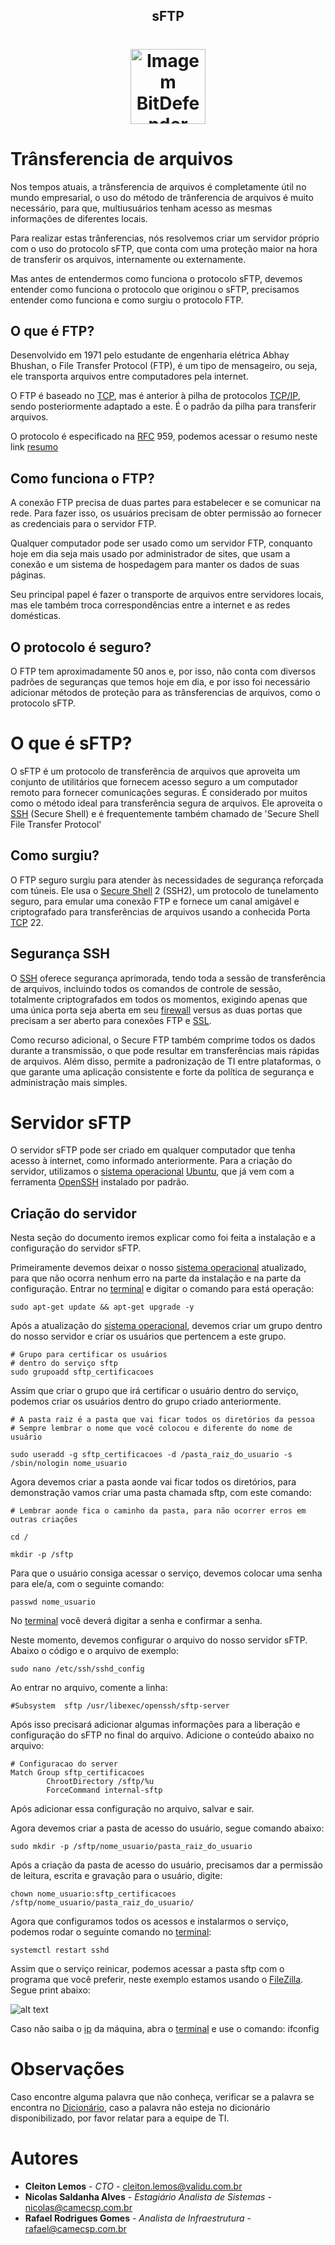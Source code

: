 <!-- Title -->

<p align="center">
  <h2 align="center">sFTP</h2>
  <h1 align="center"><img src="https://cdn-icons-png.flaticon.com/512/8110/8110738.png" alt="Imagem BitDefender" width="120">

  # Trânsferencia de arquivos
  Nos tempos atuais, a trânsferencia de arquivos é completamente útil no mundo empresarial, o uso do método de trânferencia de arquivos é muito necessário, para que, multiusuários tenham acesso as mesmas informações de diferentes locais.

  Para realizar estas trânferencias, nós resolvemos criar um servidor próprio com o uso do protocolo sFTP, que conta com uma proteção maior na hora de transferir os arquivos, internamente ou externamente.

  Mas antes de entendermos como funciona o protocolo sFTP, devemos entender como funciona o protocolo que originou o sFTP, precisamos entender como funciona e como surgiu o protocolo FTP. 

  ## O que é FTP?
  Desenvolvido em 1971 pelo estudante de engenharia elétrica Abhay Bhushan, o File Transfer Protocol (FTP), é um tipo de mensageiro, ou seja, ele transporta arquivos entre computadores pela internet. 

  O FTP é baseado no [TCP](Dicionário.md), mas é anterior à pilha de protocolos [TCP/IP](Dicionário.md), sendo posteriormente adaptado a este. É o padrão da pilha para transferir arquivos.

  O protocolo é especificado na [RFC](Dicionário.md) 959, podemos acessar o resumo neste link [resumo](https://pt.wikipedia.org/wiki/Protocolo_de_Transfer%C3%AAncia_de_Arquivos#Vis%C3%A3o_geral_do_protocolo) 

  ## Como funciona o FTP?
  A conexão FTP precisa de duas partes para estabelecer e se comunicar na rede. Para fazer isso, os usuários precisam de obter permissão ao fornecer as credenciais para o servidor FTP.

  Qualquer computador pode ser usado como um servidor FTP, conquanto hoje em dia seja mais usado por administrador de sites, que usam a conexão e um sistema de hospedagem para manter os dados de suas páginas.

  Seu principal papel é fazer o transporte de arquivos entre servidores locais, mas ele também troca correspondências entre a internet e as redes domésticas.

  ## O protocolo é seguro?
  O FTP tem aproximadamente 50 anos e, por isso, não conta com diversos padrões de seguranças que temos hoje em dia, e por isso foi necessário adicionar métodos de proteção para as trânsferencias de arquivos, como o protocolo sFTP.

  # O que é sFTP?
  O sFTP é um protocolo de transferência de arquivos que aproveita um conjunto de utilitários que fornecem acesso seguro a um computador remoto para fornecer comunicações seguras. É considerado por muitos como o método ideal para transferência segura de arquivos. Ele aproveita o [SSH](Dicionário.md) (Secure Shell) e é frequentemente também chamado de 'Secure Shell File Transfer Protocol'
  ## Como surgiu?
  O FTP seguro surgiu para atender às necessidades de segurança reforçada com túneis. Ele usa o [Secure Shell](Dicionário.md) 2 (SSH2), um protocolo de tunelamento seguro, para emular uma conexão FTP e fornece um canal amigável e criptografado para transferências de arquivos usando a conhecida Porta [TCP](Dicionário.md) 22.

  ## Segurança SSH
  O [SSH](Dicionário.md) oferece segurança aprimorada, tendo toda a sessão de transferência de arquivos, incluindo todos os comandos de controle de sessão, totalmente criptografados em todos os momentos, exigindo apenas que uma única porta seja aberta em seu [firewall](Dicionário.md) versus as duas portas que precisam a ser aberto para conexões FTP e [SSL](Dicionário.md).

  Como recurso adicional, o Secure FTP também comprime todos os dados durante a transmissão, o que pode resultar em transferências mais rápidas de arquivos. Além disso, permite a padronização de TI entre plataformas, o que garante uma aplicação consistente e forte da política de segurança e administração mais simples.

  # Servidor sFTP
  O servidor sFTP pode ser criado em qualquer computador que tenha acesso à internet, como informado anteriormente. Para a criação do servidor, utilizamos o [sistema operacional](Dicionário.md) [Ubuntu](Dicionário.md), que  já vem com a ferramenta [OpenSSH](Dicionário.md) instalado por padrão.

  ## Criação do servidor
  Nesta seção do documento iremos explicar como foi feita a instalação e a configuração do servidor sFTP.

  Primeiramente devemos deixar o nosso [sistema operacional](Dicionário.md) atualizado, para que não ocorra nenhum erro na parte da instalação e na parte da configuração. Entrar no [terminal](Dicionário.md) e digitar o comando para está operação:

  ````
  sudo apt-get update && apt-get upgrade -y
  ````

  Após a atualização do [sistema operacional](Dicionário.md), devemos criar um grupo dentro do nosso servidor e criar os usuários que pertencem a este grupo.

  ````
  # Grupo para certificar os usuários
  # dentro do serviço sftp
  sudo grupoadd sftp_certificacoes
  ```` 
Assim que criar o grupo que irá certificar o usuário dentro do serviço, podemos criar os usuários dentro do grupo criado anteriormente.

````
# A pasta raiz é a pasta que vai ficar todos os diretórios da pessoa
# Sempre lembrar o nome que você colocou e diferente do nome de usuário

sudo useradd -g sftp_certificacoes -d /pasta_raiz_do_usuario -s /sbin/nologin nome_usuario
````
Agora devemos criar a pasta aonde vai ficar todos os diretórios, para demonstração vamos criar uma pasta chamada sftp, com este comando:
````
# Lembrar aonde fica o caminho da pasta, para não ocorrer erros em outras criações

cd /

mkdir -p /sftp
````
Para que o usuário consiga acessar o serviço, devemos colocar uma senha para ele/a, com o seguinte comando:
````
passwd nome_usuario
````
No [terminal](Dicionário.md) você deverá digitar a senha e confirmar a senha.

Neste momento, devemos configurar o arquivo do nosso servidor sFTP. Abaixo o código e o arquivo de exemplo:
````
sudo nano /etc/ssh/sshd_config
```` 

Ao entrar no arquivo, comente a linha:
````
#Subsystem  sftp /usr/libexec/openssh/sftp-server
````
Após isso precisará adicionar algumas informações para a liberação e configuração do sFTP no final do arquivo. Adicione o conteúdo abaixo no arquivo:
````
# Configuracao do server
Match Group sftp_certificacoes
        ChrootDirectory /sftp/%u
        ForceCommand internal-sftp
````
Após adicionar essa configuração no arquivo, salvar e sair.

Agora devemos criar a pasta de acesso do usuário, segue comando abaixo:

````
sudo mkdir -p /sftp/nome_usuario/pasta_raiz_do_usuario
````

Após a criação da pasta de acesso do usuário, precisamos dar a permissão de leitura, escrita e gravação para o usuário, digite:
````
chown nome_usuario:sftp_certificacoes /sftp/nome_usuario/pasta_raiz_do_usuario/
````

Agora que configuramos todos os acessos e instalarmos o serviço, podemos rodar o seguinte comando no [terminal](Dicionário.md):
````
systemctl restart sshd
````

Assim que o serviço reinicar, podemos acessar a pasta sftp com o programa que você preferir, neste exemplo estamos usando o [FileZilla](Dicionário.md). Segue print abaixo:

![alt text](Prints/FileZilla.png)

Caso não saiba o [ip](Dicionário.md) da máquina, abra o [terminal](Dicionário.md) e use o comando: ifconfig

# Observações
Caso encontre alguma palavra que não conheça, verificar se a palavra se encontra no [Dicionário](Dicionário.md), caso a palavra não esteja no dicionário disponibilizado, por favor relatar para a equipe de TI.

# Autores
- **Cleiton Lemos** - _CTO_ - <cleiton.lemos@validu.com.br>
- **Nicolas Saldanha Alves** - _Estagiário Analista de Sistemas_ - <nicolas@camecsp.com.br>
- **Rafael Rodrigues Gomes** - _Analista de Infraestrutura_ - <rafael@camecsp.com.br>